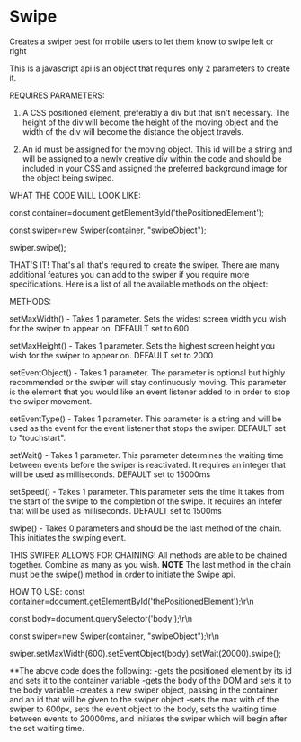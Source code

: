 # Swipe
Creates a swiper best for mobile users to let them know to swipe left or right

This is a javascript api is an object that requires only 2 parameters to create it.

REQUIRES PARAMETERS:
1. A CSS positioned element, preferably a div but that isn't necessary.  The height of the div will become the height of the moving object and the width of the div will become the distance the object travels.

2. An id must be assigned for the moving object.  This id will be a string and will be assigned to a newly creative div within the code and should be included in your CSS and assigned the preferred background image for the object being swiped.

WHAT THE CODE WILL LOOK LIKE:

const container=document.getElementById('thePositionedElement');

const swiper=new Swiper(container, "swipeObject");

swiper.swipe();


THAT'S IT! That's all that's required to create the swiper.  There are many additional features you can add to the swiper if you require more specifications. Here is a list of all the available methods on the object:

METHODS:

setMaxWidth() - Takes 1 parameter. Sets the widest screen width you wish for the swiper to appear on. DEFAULT set to 600

setMaxHeight() - Takes 1 parameter. Sets the highest screen height you wish for the swiper to appear on. DEFAULT set to 2000

setEventObject() - Takes 1 parameter. The parameter is optional but highly recommended or the swiper will stay continuously moving. This parameter is the element that you would like an event listener added to in order to stop the swiper movement.

setEventType() - Takes 1 parameter.  This parameter is a string and will be used as the event for the event listener that stops the swiper. DEFAULT set to "touchstart".

setWait() - Takes 1 parameter.  This parameter determines the waiting time between events before the swiper is reactivated.  It requires an integer that will be used as milliseconds. DEFAULT set to 15000ms

setSpeed() - Takes 1 parameter.  This parameter sets the time it takes from the start of the swipe to the completion of the swipe. It requires an intefer that will be used as milliseconds. DEFAULT set to 1500ms

swipe() - Takes 0 parameters and should be the last method of the chain.  This initiates the swiping event.

THIS SWIPER ALLOWS FOR CHAINING!
All methods are able to be chained together. Combine as many as you wish. **NOTE** The last method in the chain must be the swipe() method in order to initiate the Swipe api.

HOW TO USE:
const container=document.getElementById('thePositionedElement');\r\n

const body=document.querySelector('body');\r\n


const swiper=new Swiper(container, "swipeObject");\r\n


swiper.setMaxWidth(600).setEventObject(body).setWait(20000).swipe();

**The above code does the following:
-gets the positioned element by its id and sets it to the container variable
-gets the body of the DOM and sets it to the body variable
-creates a new swiper object, passing in the container and an id that will be given to the swiper object
-sets the max with of the swiper to 600px, sets the event object to the body, sets the waiting time between events to 20000ms, and initiates the swiper which will begin after the set waiting time.


